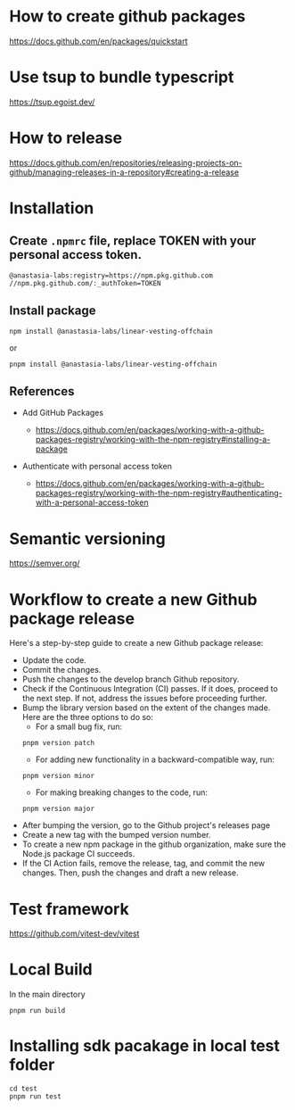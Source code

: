 # How to create github packages

https://docs.github.com/en/packages/quickstart

# Use tsup to bundle typescript
https://tsup.egoist.dev/

# How to release
https://docs.github.com/en/repositories/releasing-projects-on-github/managing-releases-in-a-repository#creating-a-release

# Installation
## Create `.npmrc` file, replace TOKEN with your personal access token.

```
@anastasia-labs:registry=https://npm.pkg.github.com
//npm.pkg.github.com/:_authToken=TOKEN
```
## Install package

```
npm install @anastasia-labs/linear-vesting-offchain
```
or

```
pnpm install @anastasia-labs/linear-vesting-offchain
```

## References

* Add GitHub Packages
    * https://docs.github.com/en/packages/working-with-a-github-packages-registry/working-with-the-npm-registry#installing-a-package

* Authenticate with personal access token
    * https://docs.github.com/en/packages/working-with-a-github-packages-registry/working-with-the-npm-registry#authenticating-with-a-personal-access-token


# Semantic versioning
https://semver.org/

# Workflow to create a new Github package release
Here's a step-by-step guide to create a new Github package release:

- Update the code.
- Commit the changes.
- Push the changes to the develop branch Github repository.
- Check if the Continuous Integration (CI) passes. If it does, proceed to the next step. If not, address the issues before proceeding further.
- Bump the library version based on the extent of the changes made. Here are the three options to do so:
    * For a small bug fix, run: 
    ```
    pnpm version patch
    ```
    * For adding new functionality in a backward-compatible way, run: 
    ```
    pnpm version minor
    ```
    * For making breaking changes to the code, run: 
    ```
    pnpm version major
    ```
- After bumping the version, go to the Github project's releases page
- Create a new tag with the bumped version number.
- To create a new npm package in the github organization, make sure the Node.js package CI succeeds.
- If the CI Action fails, remove the release, tag, and commit the new changes. Then, push the changes and draft a new release.


# Test framework
https://github.com/vitest-dev/vitest

# Local Build
In the main directory

```
pnpm run build
```


# Installing sdk pacakage in local test folder

```
cd test
pnpm run test
```
